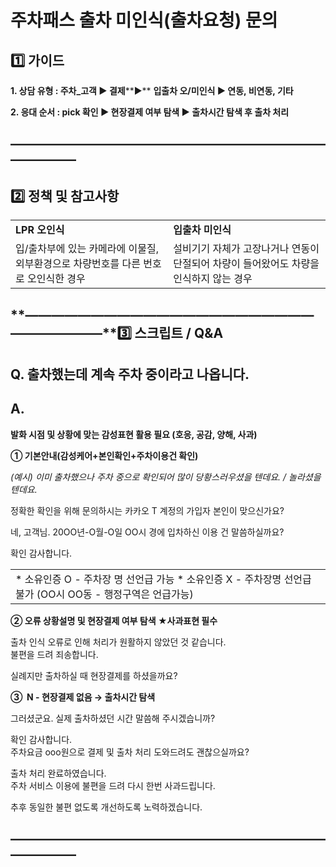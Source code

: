 # 주차패스 출차 미인식(출차요청) 문의

**1️⃣ 가이드**
-----------

**1. 상담 유형 : 주차\_고객 ▶ 결제****▶** **입출차 오/미인식 ▶ 연동, 비연동, 기타**

**2. 응대 순서 : pick 확인 ▶ 현장결제 여부 탐색 ▶ 출차시간 탐색 후 출차 처리**

**―****―****―****―****―****―****―****―****―****―****―****―****―****―****―****―****―****―****―****―****―****―****―****―****―****―****―****―****―**
-------------------------------------------------------------------------------------------------------------------------------------------------

**2️⃣ 정책 및 참고사항**
-----------------

|  |  |
| --- | --- |
| **LPR 오인식** | ****입출차 미인식**** |
| 입/출차부에 있는 카메라에 이물질, 외부환경으로 차량번호를 다른 번호로 오인식한 경우 | 설비기기 자체가 고장나거나 연동이 단절되어 차량이 들어왔어도 차량을 인식하지 않는 경우 |

**―****―****―****―****―****―****―****―****―****―****―****―****―****―****―****―****―****―****―****―****―****―****―****―****―****―****―****―****―****3️⃣ 스크립트 / Q&A**
-------------------------------------------------------------------------------------------------------------------------------------------------------------------

**Q. 출차했는데 계속 주차 중이라고 나옵니다.**
-----------------------------

**A.**
------

****발화 시점 및 상황에 맞는 감성표현 활용 필요 (호응, 공감, 양해, 사과)****

**① 기본안내(감성케어+본인확인+주차이용건 확인)**

*(예시) 이미 출차했으나 주차 중으로 확인되어 많이 당황스러우셨을 텐데요. / 놀라셨을 텐데요.*

정확한 확인을 위해 문의하시는 카카오 T 계정의 가입자 본인이 맞으신가요?  
  
네, 고객님. 20OO년-O월-O일 OO시 경에 입차하신 이용 건 말씀하실까요?  
  
확인 감사합니다.

|  |
| --- |
| \* 소유인증 O - 주차장 명 선언급 가능 \* 소유인증 X - 주차장명 선언급 불가 (OO시 OO동 - 행정구역은 언급가능) |

**② 오류 상황설명 및 현장결제 여부 탐색 **★사과표현 필수****

출차 인식 오류로 인해 처리가 원활하지 않았던 것 같습니다.  
불편을 드려 죄송합니다.  
  
실례지만 출차하실 때 현장결제를 하셨을까요?

**③  N - 현장결제 없음 → 출차시간 탐색**

그러셨군요. 실제 출차하셨던 시간 말씀해 주시겠습니까?  
  
확인 감사합니다.  
주차요금 ooo원으로 결제 및 출차 처리 도와드려도 괜찮으실까요?  
  
출차 처리 완료하였습니다.  
주차 서비스 이용에 불편을 드려 다시 한번 사과드립니다.  
  
추후 동일한 불편 없도록 개선하도록 노력하겠습니다.

**―****―****―****―****―****―****―****―****―****―****―****―****―****―****―****―****―****―****―****―****―****―****―****―****―****―****―****―****―**
-------------------------------------------------------------------------------------------------------------------------------------------------